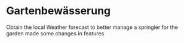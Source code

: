 # Gartenbewässerung
Obtain the local Weather forecast to better manage a springler for the garden
made some changes in features

